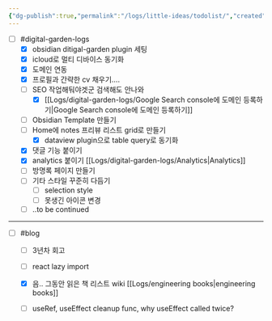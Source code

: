 ```yaml
---
{"dg-publish":true,"permalink":"/logs/little-ideas/todolist/","created":"2024-08-22","updated":"2024-08-24T20:45:00"}
---
```


- [ ] #digital-garden-logs 
	- [x] obsidian ditigal-garden plugin 세팅
	- [x] icloud로 멀티 디바이스 동기화
	- [x] 도메인 연동
	- [x] 프로필과 간략한 cv 채우기....
	- [ ] SEO 작업해둬야겟군 검색해도 안나와
	    - [x] [[Logs/digital-garden-logs/Google Search console에 도메인 등록하기\|Google Search console에 도메인 등록하기]]
	- [ ] Obsidian Template 만들기
	- [ ] Home에 notes 프리뷰 리스트 grid로 만들기
	   - [x] dataview plugin으로 table query로 동기화
	- [x] 댓글 기능 붙이기
	- [x] analytics 붙이기 [[Logs/digital-garden-logs/Analytics\|Analytics]]
	- [ ] 방명록 페이지 만들기
	- [ ] 기타 스타일 꾸준히 다듬기
		- [ ] selection style
		- [ ] 못생긴 아이콘 변경
	- [ ] ..to be continued

---

 - [ ] #blog 
	- [ ] 3년차 회고
	- [ ] react lazy import
	- [x] 음.. 그동안 읽은 책 리스트 wiki [[Logs/engineering books\|engineering books]]
	- [ ] useRef, useEffect cleanup func, why useEffect called twice?


